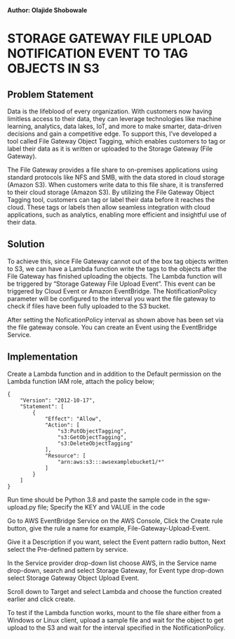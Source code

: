 **Author: Olajide Shobowale**

# STORAGE GATEWAY FILE UPLOAD NOTIFICATION EVENT TO TAG OBJECTS IN S3

## Problem Statement

Data is the lifeblood of every organization. With customers now having limitless access to their data, they can leverage technologies like machine learning, analytics, data lakes, IoT, and more to make smarter, data-driven decisions and gain a competitive edge. To support this, I’ve developed a tool called File Gateway Object Tagging, which enables customers to tag or label their data as it is written or uploaded to the Storage Gateway (File Gateway).

The File Gateway provides a file share to on-premises applications using standard protocols like NFS and SMB, with the data stored in cloud storage (Amazon S3). When customers write data to this file share, it is transferred to their cloud storage (Amazon S3). By utilizing the File Gateway Object Tagging tool, customers can tag or label their data before it reaches the cloud. These tags or labels then allow seamless integration with cloud applications, such as analytics, enabling more efficient and insightful use of their data.


## Solution

To achieve this, since File Gateway cannot out of the box tag objects written to S3, we can have a Lambda function write the tags to the objects after the File Gateway has finished uploading the objects. The Lambda function will be triggered by “Storage Gateway File Upload Event”. This event can be triggered by Cloud Event or Amazon EventBridge. The NotificationPolicy parameter will be configured to the interval you want the file gateway to check if files have been fully uploaded to the S3 bucket.

After setting the NoficationPolicy interval as shown above has been set via the file gateway console. You can create an Event using the EventBridge Service. 


## Implementation

Create a Lambda function and in addition to the Default permission on the Lambda function IAM role, attach the policy below;

```
{
    "Version": "2012-10-17",
    "Statement": [
        {
            "Effect": "Allow",
            "Action": [
                "s3:PutObjectTagging",
                "s3:GetObjectTagging",
                "s3:DeleteObjectTagging"
            ],
            "Resource": [
                "arn:aws:s3:::awsexamplebucket1/*"
            ]
        }
    ]
}
```
Run time should be Python 3.8 and paste the sample code in the sgw-upload.py file; Specify the KEY and VALUE in the code


Go to AWS EventBridge Service on the AWS Console, Click the Create rule button, give the rule a name for example, File-Gateway-Upload-Event.

Give it a Description if you want, select the Event pattern radio button, Next select the Pre-defined pattern by service.

In the Service provider drop-down list choose AWS, in the Service name drop-down, search and select Storage Gateway, for Event type drop-down select Storage Gateway Object Upload Event.

Scroll down to Target and select Lambda and choose the function created earlier and click create.

To test if the Lambda function  works, mount to the file share either from a Windows or Linux client, upload a sample file and wait for the object to get upload to the S3 and wait for the interval specified in the NotificationPolicy.

